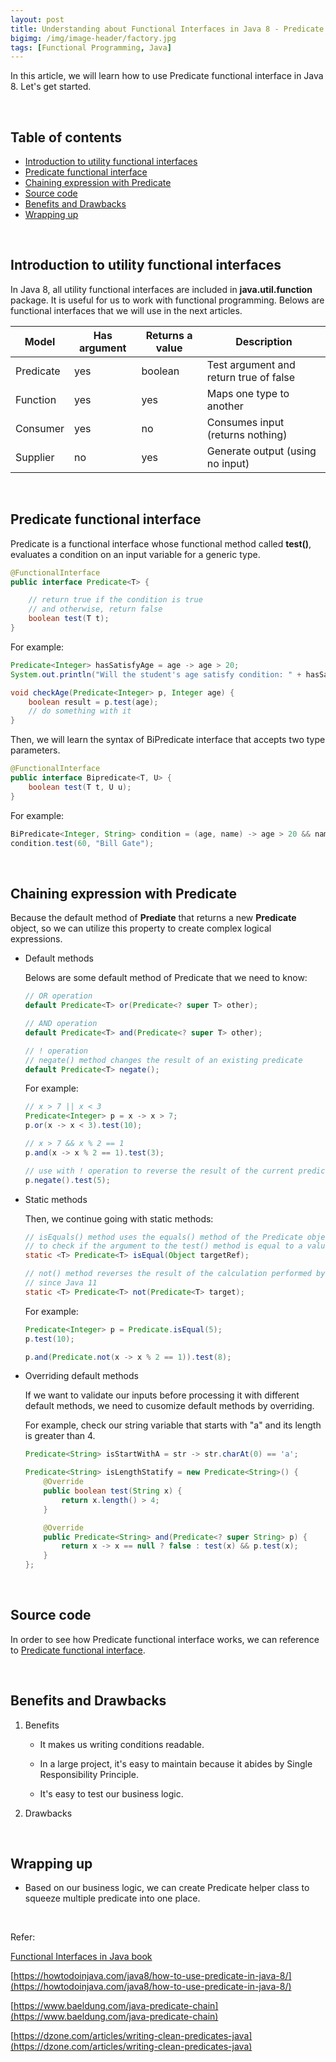 ```yaml
---
layout: post
title: Understanding about Functional Interfaces in Java 8 - Predicate
bigimg: /img/image-header/factory.jpg
tags: [Functional Programming, Java]
---
```


In this article, we will learn how to use Predicate functional interface in Java 8. Let's get started.

<br>

## Table of contents
- [Introduction to utility functional interfaces](#introduction-to-utility-functional-interfaces)
- [Predicate functional interface](#predicate-functional-interface)
- [Chaining expression with Predicate](#chaining-expression-with-predicate)
- [Source code](#source-code)
- [Benefits and Drawbacks](#benefits-and-drawbacks)
- [Wrapping up](#wrapping-up)


<br>

## Introduction to utility functional interfaces

In Java 8, all utility functional interfaces are included in **java.util.function** package. It is useful for us to work with functional programming. Belows are functional interfaces that we will use in the next articles.

|      Model     |        Has argument        |       Returns a value        |                 Description                |
| -------------- | -------------------------- | ---------------------------- | ------------------------------------------ |
| Predicate      | yes                        | boolean                      | Test argument and return true of false     |
| Function       | yes                        | yes                          | Maps one type to another                   |
| Consumer       | yes                        | no                           | Consumes input (returns nothing)           |
| Supplier       | no                         | yes                          | Generate output (using no input)           |       



<br>

## Predicate functional interface

Predicate is a functional interface whose functional method called **test()**, evaluates a condition on an input variable for a generic type. 

```java
@FunctionalInterface
public interface Predicate<T> {

    // return true if the condition is true
    // and otherwise, return false
    boolean test(T t);
}
```

For example:

```java
Predicate<Integer> hasSatisfyAge = age -> age > 20;
System.out.println("Will the student's age satisfy condition: " + hasSatisfyAge.test(10));

void checkAge(Predicate<Integer> p, Integer age) {
    boolean result = p.test(age);
    // do something with it
}
```

Then, we will learn the syntax of BiPredicate interface that accepts two type parameters.

```java
@FunctionalInterface
public interface Bipredicate<T, U> {
    boolean test(T t, U u);
}
```

For example:

```java
BiPredicate<Integer, String> condition = (age, name) -> age > 20 && name.startWith("John Wick");
condition.test(60, "Bill Gate");
```

<br>

## Chaining expression with Predicate

Because the default method of **Prediate** that returns a new **Predicate** object, so we can utilize this property to create complex logical expressions.

- Default methods

    Belows are some default method of Predicate that we need to know:

    ```java
    // OR operation
    default Predicate<T> or(Predicate<? super T> other);

    // AND operation
    default Predicate<T> and(Predicate<? super T> other);

    // ! operation
    // negate() method changes the result of an existing predicate
    default Predicate<T> negate();
    ```

    For example:

    ```java
    // x > 7 || x < 3
    Predicate<Integer> p = x -> x > 7;
    p.or(x -> x < 3).test(10);

    // x > 7 && x % 2 == 1
    p.and(x -> x % 2 == 1).test(3);

    // use with ! operation to reverse the result of the current predicate
    p.negate().test(5);
    ```

- Static methods

    Then, we continue going with static methods:

    ```java
    // isEquals() method uses the equals() method of the Predicate object's type parameter
    // to check if the argument to the test() method is equal to a value.
    static <T> Predicate<T> isEqual(Object targetRef);

    // not() method reverses the result of the calculation performed by its predicate argument.
    // since Java 11
    static <T> Predicate<T> not(Predicate<T> target);
    ```

    For example:

    ```java
    Predicate<Integer> p = Predicate.isEqual(5);
    p.test(10);

    p.and(Predicate.not(x -> x % 2 == 1)).test(8);
    ```

- Overriding default methods

    If we want to validate our inputs before processing it with different default methods, we need to cusomize default methods by overriding.

    For example, check our string variable that starts with "a" and its length is greater than 4.

    ```java
    Predicate<String> isStartWithA = str -> str.charAt(0) == 'a';

    Predicate<String> isLengthStatify = new Predicate<String>() {
        @Override
        public boolean test(String x) {
            return x.length() > 4;
        }

        @Override
        public Predicate<String> and(Predicate<? super String> p) {
            return x -> x == null ? false : test(x) && p.test(x);
        }
    };
    ```

<br>

## Source code

In order to see how Predicate functional interface works, we can reference to [Predicate functional interface](https://github.com/DucManhPhan/J2EE/tree/master/src/Java_Core/Java%208/Functional%20Interfaces/predicate).


<br>

## Benefits and Drawbacks
1. Benefits

    - It makes us writing conditions readable.
    
    - In a large project, it's easy to maintain because it abides by Single Responsibility Principle.

    - It's easy to test our business logic.

2. Drawbacks



<br>

## Wrapping up
- Based on our business logic, we can create Predicate helper class to squeeze multiple predicate into one place.



<br>

Refer:

[Functional Interfaces in Java book]()

[https://howtodoinjava.com/java8/how-to-use-predicate-in-java-8/](https://howtodoinjava.com/java8/how-to-use-predicate-in-java-8/)

[https://www.baeldung.com/java-predicate-chain](https://www.baeldung.com/java-predicate-chain)

[https://dzone.com/articles/writing-clean-predicates-java](https://dzone.com/articles/writing-clean-predicates-java)